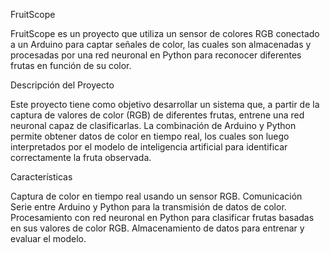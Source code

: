 FruitScope

FruitScope es un proyecto que utiliza un sensor de colores RGB conectado a un Arduino para captar señales de color, las cuales son almacenadas y procesadas por una red neuronal en Python para reconocer diferentes frutas en función de su color.

Descripción del Proyecto

Este proyecto tiene como objetivo desarrollar un sistema que, a partir de la captura de valores de color (RGB) de diferentes frutas, entrene una red neuronal capaz de clasificarlas. La combinación de Arduino y Python permite obtener datos de color en tiempo real, los cuales son luego interpretados por el modelo de inteligencia artificial para identificar correctamente la fruta observada.

Características

Captura de color en tiempo real usando un sensor RGB.
Comunicación Serie entre Arduino y Python para la transmisión de datos de color.
Procesamiento con red neuronal en Python para clasificar frutas basadas en sus valores de color RGB.
Almacenamiento de datos para entrenar y evaluar el modelo.